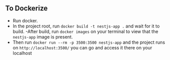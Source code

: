 ## To Dockerize

- Run docker.
- In the project root, run `docker build -t nestjs-app .` and wait for it to build.
  -After build, run `docker images` on your terminal to view that the `nestjs-app` image is present.
- Then run `docker run --rm -p 3500:3500 nestjs-app` and the project runs on `http://localhost:3500/` you can go and access it there on your localhost
